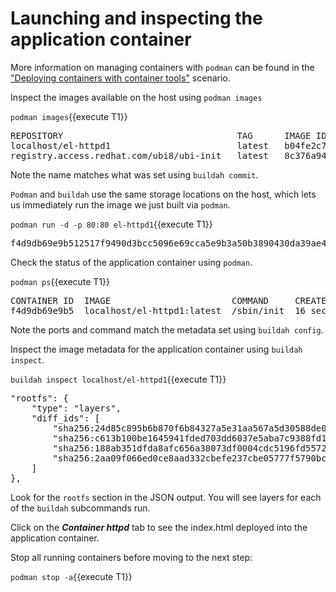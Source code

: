 # Launching and inspecting the application container

More information on managing containers with `podman` can be found in the ["Deploying containers with container tools"](https://lab.redhat.com/podman-deploy) scenario.

Inspect the images available on the host using `podman images`

`podman images`{{execute T1}}

<pre class="file">
REPOSITORY                                 TAG      IMAGE ID       CREATED          SIZE
localhost/el-httpd1                        latest   b04fe2c73b03   24 seconds ago   279 MB
registry.access.redhat.com/ubi8/ubi-init   latest   8c376a94293d   2 weeks ago      231 MB
</pre>

Note the name matches what was set using `buildah commit`.

`Podman` and `buildah` use the same storage locations on the host, which lets us immediately run the image we just built via `podman`.  

`podman run -d -p 80:80 el-httpd1`{{execute T1}}

<pre class="file">
f4d9db69e9b512517f9490d3bcc5096e69cca5e9b3a50b3890430da39ae46573
</pre>

Check the status of the application container using `podman`.  

`podman ps`{{execute T1}}

<pre class="file">
CONTAINER ID  IMAGE                       COMMAND     CREATED         STATUS             PORTS               NAMES
f4d9db69e9b5  localhost/el-httpd1:latest  /sbin/init  16 seconds ago  Up 16 seconds ago  0.0.0.0:80->80/tcp  relaxed_wilson
</pre>

Note the ports and command match the metadata set using `buildah config`.  

Inspect the image metadata for the application container using `buildah inspect`.

`buildah inspect localhost/el-httpd1`{{execute T1}}

<pre class="file">
"rootfs": {
    "type": "layers",
    "diff_ids": [
        "sha256:24d85c895b6b870f6b84327a5e31aa567a5d30588de0a0bdd9a669ec5012339c",
        "sha256:c613b100be1645941fded703dd6037e5aba7c9388fd1fcb37c2f9f73bc438126",
        "sha256:188ab351dfda8afc656a38073df0004cdc5196fd5572960ff5499c17e6442223",
        "sha256:2aa09f066ed0ce8aad332cbefe237cbe05777f5790bccfdcda439aff5f5f7509"
    ]
},
</pre>

Look for the `rootfs` section in the JSON output. You will see layers for each of the `buildah` subcommands run.  

Click on the ***Container httpd*** tab to see the index.html deployed into the application container.

Stop all running containers before moving to the next step:

`podman stop -a`{{execute T1}}

